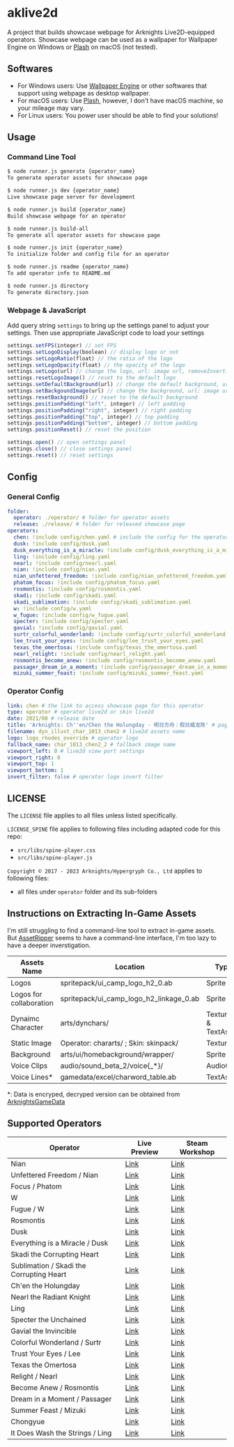 # aklive2d

A project that builds showcase webpage for Arknights Live2D-equipped operators. Showcase webpage can be used as a wallpaper for Wallpaper Engine on Windows or [Plash](https://github.com/sindresorhus/Plash) on macOS (not tested).

## Softwares
- For Windows users: Use [Wallpaper Engine](https://www.wallpaperengine.io/en) or other softwares that support using webpage as desktop wallpaper.
- For macOS users: Use [Plash](https://github.com/sindresorhus/Plash), however, I don't have macOS machine, so your mileage may vary.
- For Linux users: You power user should be able to find your solutions!

## Usage
### Command Line Tool

``` bash
$ node runner.js generate {operator_name}
To generate operator assets for showcase page
```
``` bash
$ node runner.js dev {operator_name}
Live showcase page server for development
```
``` bash
$ node runner.js build {operator_name}
Build showcase webpage for an operator
```
``` bash
$ node runner.js build-all
To generate all operator assets for showcase page
```
``` bash
$ node runner.js init {operator_name}
To initialize folder and config file for an operator
```
``` bash
$ node runner.js readme {operator_name}
To add operator info to README.md
```
``` bash
$ node runner.js directory
To generate directory.json
```
### Webpage & JavaScript

Add query string `settings` to bring up the settings panel to adjust your settings. Then use appropriate JavaScript code to load your settings

``` javascript
settings.setFPS(integer) // set FPS
settings.setLogoDisplay(boolean) // display logo or not
settings.setLogoRatio(float) // the ratio of the logo
settings.setLogoOpacity(float) // the opacity of the logo
settings.setLogo(url) // change the logo, url: image url, removeInvert: boolean
settings.resetLogoImage() // reset to the default logo
settings.setDefaultBackground(url) // change the default background, url: image filename from `background` folder
settings.setBackgoundImage(url) // change the background, url: image url
settings.resetBackground() // reset to the default background
settings.positionPadding("left", integer) // left padding
settings.positionPadding("right", integer) // right padding
settings.positionPadding("top", integer) // top padding
settings.positionPadding("bottom", integer) // bottom padding
settings.positionReset() // reset the position

settings.open() // open settings panel
settings.close() // close settings panel
settings.reset() // reset settings
```

## Config
### General Config
``` yaml
folder: 
  operator: ./operator/ # folder for operator assets
  release: ./release/ # folder for released showcase page
operators:
  chen: !include config/chen.yaml # include the config for the operator under folder `config/chen.yaml`
  dusk: !include config/dusk.yaml
  dusk_everything_is_a_miracle: !include config/dusk_everything_is_a_miracle.yaml
  ling: !include config/ling.yaml
  nearl: !include config/nearl.yaml
  nian: !include config/nian.yaml
  nian_unfettered_freedom: !include config/nian_unfettered_freedom.yaml
  phatom_focus: !include config/phatom_focus.yaml
  rosmontis: !include config/rosmontis.yaml
  skadi: !include config/skadi.yaml
  skadi_sublimation: !include config/skadi_sublimation.yaml
  w: !include config/w.yaml
  w_fugue: !include config/w_fugue.yaml
  specter: !include config/specter.yaml
  gavial: !include config/gavial.yaml
  surtr_colorful_wonderland: !include config/surtr_colorful_wonderland.yaml
  lee_trust_your_eyes: !include config/lee_trust_your_eyes.yaml
  texas_the_omertosa: !include config/texas_the_omertosa.yaml
  nearl_relight: !include config/nearl_relight.yaml
  rosmontis_become_anew: !include config/rosmontis_become_anew.yaml
  passager_dream_in_a_moment: !include config/passager_dream_in_a_moment.yaml
  mizuki_summer_feast: !include config/mizuki_summer_feast.yaml
```
### Operator Config
```yaml
link: chen # the link to access showcase page for this operator
type: operator # operator live2d or skin live2d
date: 2021/08 # release date
title: 'Arknights: Ch''en/Chen the Holungday - 明日方舟：假日威龙陈' # page title
filename: dyn_illust_char_1013_chen2 # live2d assets name
logo: logo_rhodes_override # operator logo
fallback_name: char_1013_chen2_2 # fallback image name
viewport_left: 0 # live2d view port settings
viewport_right: 0
viewport_top: 1
viewport_bottom: 1
invert_filter: false # operator logo invert filter
```
## LICENSE

The `LICENSE` file applies to all files unless listed specifically.

`LICENSE_SPINE` file applies to following files including adapted code for this repo:

- `src/libs/spine-player.css`
- `src/libs/spine-player.js`

`Copyright © 2017 - 2023 Arknights/Hypergryph Co., Ltd` applies to following files:

- all files under `operator` folder and its sub-folders

## Instructions on Extracting In-Game Assets
I'm still struggling to find a command-line tool to extract in-game assets. But [AssetRipper](https://github.com/AssetRipper/AssetRipper) seems to have a command-line interface, I'm too lazy to have a deeper inverstigation.

| Assets Name | Location | Type |
|-------------|----------|------|
| Logos       | spritepack/ui_camp_logo_h2_0.ab | Sprite |
| Logos for collaboration | spritepack/ui_camp_logo_h2_linkage_0.ab | Sprite |
| Dynaimc Character | arts/dynchars/ | Texture2D & TextAsset |
| Static Image | Operator: chararts/ ; Skin: skinpack/ | Texture2D |
| Background | arts/ui/homebackground/wrapper/ | Sprite |
| Voice Clips | audio/sound_beta_2/voice{_*}/ | AudioClip |
| Voice Lines* | gamedata/excel/charword_table.ab | TextAsset |

*: Data is encryped, decryped version can be obtained from [ArknightsGameData](https://github.com/Kengxxiao/ArknightsGameData)

## Supported Operators

| Operator | Live Preview | Steam Workshop |
|----------|--------------|----------------|
| Nian | [Link](https://arknights.halyul.dev/nian/) | [Link](https://steamcommunity.com/sharedfiles/filedetails/?id=2564642594) |
| Unfettered Freedom / Nian | [Link](https://arknights.halyul.dev/nian_unfettered_freedom/) | [Link](https://steamcommunity.com/sharedfiles/filedetails/?id=2730943815) |
| Focus / Phatom | [Link](https://arknights.halyul.dev/phatom_focus/) | [Link](https://steamcommunity.com/sharedfiles/filedetails/?id=2786960745) |
| W | [Link](https://arknights.halyul.dev/w/) | [Link](https://steamcommunity.com/sharedfiles/filedetails/?id=2642838078) |
| Fugue / W | [Link](https://arknights.halyul.dev/w_fugue/) | [Link](https://steamcommunity.com/sharedfiles/filedetails/?id=2802584758) |
| Rosmontis | [Link](https://arknights.halyul.dev/rosmontis/) | [Link](https://steamcommunity.com/sharedfiles/filedetails/?id=2642834981) |
| Dusk | [Link](https://arknights.halyul.dev/dusk/) | [Link](https://steamcommunity.com/sharedfiles/filedetails/?id=2730942651) |
| Everything is a Miracle / Dusk | [Link](https://arknights.halyul.dev/dusk_everything_is_a_miracle/) | [Link](https://steamcommunity.com/sharedfiles/filedetails/?id=2730943249) |
| Skadi the Corrupting Heart | [Link](https://arknights.halyul.dev/skadi/) | [Link](https://steamcommunity.com/sharedfiles/filedetails/?id=2492307783) |
| Sublimation / Skadi the Corrupting Heart | [Link](https://arknights.halyul.dev/skadi_sublimation/) | [Link](https://steamcommunity.com/sharedfiles/filedetails/?id=2802570125) |
| Ch'en the Holungday | [Link](https://arknights.halyul.dev/chen/) | [Link](https://steamcommunity.com/sharedfiles/filedetails/?id=2564643862) |
| Nearl the Radiant Knight | [Link](https://arknights.halyul.dev/nearl/) | [Link](https://steamcommunity.com/sharedfiles/filedetails/?id=2642836787) |
| Ling | [Link](https://arknights.halyul.dev/ling/) | [Link](https://steamcommunity.com/sharedfiles/filedetails/?id=2730944363) |
| Specter the Unchained | [Link](https://arknights.halyul.dev/specter/) | [Link](https://steamcommunity.com/sharedfiles/filedetails/?id=2802596772) |
| Gavial the Invincible | [Link](https://arknights.halyul.dev/gavial/) | [Link](https://steamcommunity.com/sharedfiles/filedetails/?id=2847605961) |
| Colorful Wonderland / Surtr | [Link](https://arknights.halyul.dev/surtr_colorful_wonderland/) | [Link](https://steamcommunity.com/sharedfiles/filedetails/?id=2847602015) |
| Trust Your Eyes / Lee | [Link](https://arknights.halyul.dev/lee_trust_your_eyes/) | [Link](https://steamcommunity.com/sharedfiles/filedetails/?id=2879452075) |
| Texas the Omertosa | [Link](https://arknights.halyul.dev/texas_the_omertosa/) | [Link](https://steamcommunity.com/sharedfiles/filedetails/?id=2883008286) |
| Relight / Nearl | [Link](https://arknights.halyul.dev/nearl_relight/) | [Link](https://steamcommunity.com/sharedfiles/filedetails/?id=2883016965) |
| Become Anew / Rosmontis | [Link](https://arknights.halyul.dev/rosmontis_become_anew/) | [Link](https://steamcommunity.com/sharedfiles/filedetails/?id=2883012349) |
| Dream in a Moment / Passager | [Link](https://arknights.halyul.dev/passager_dream_in_a_moment/) | [Link](https://steamcommunity.com/sharedfiles/filedetails/?id=2883021565) |
| Summer Feast / Mizuki | [Link](https://arknights.halyul.dev/mizuki_summer_feast/) | [Link](https://steamcommunity.com/sharedfiles/filedetails/?id=2895953271) |
| Chongyue | [Link](https://arknights.halyul.dev/chongyue/) | [Link](https://steamcommunity.com/sharedfiles/filedetails/?id=2919486659) |
| It Does Wash the Strings / Ling | [Link](https://arknights.halyul.dev/ling_it_does_wash_the_strings/) | [Link](https://steamcommunity.com/sharedfiles/filedetails/?id=2919482772) |